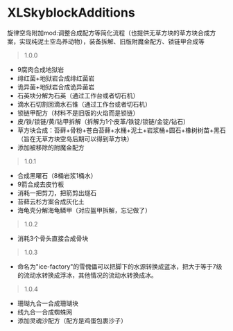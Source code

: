 # XLSkyblockAdditions
旋律空岛附加mod:调整合成配方等简化流程（也提供无草方块的草方块合成方案，实现纯泥土空岛养动物），装备拆解、旧版附魔金配方、锁链甲合成等

> 1.0.0
- 9腐肉合成地狱岩
- 绯红菌+地狱岩合成绯红菌岩
- 诡异菌+地狱岩合成诡异菌岩
- 石英块分解为石英（通过工作台或者切石机）
- 滴水石切割回滴水石锥（通过工作台或者切石机）
- 锁链甲配方（材料不是旧版的火焰而是锁链）
- 皮/铁/锁链/黄/钻甲拆解（拆解为1个皮革/铁锭/锁链/金锭/钻石）
- 草方块合成：苔藓+骨粉+苍白苔藓+水桶+泥土+岩浆桶+圆石+橡树树苗+黑石（旨在无草方块空岛后期可以得到草方块）
- 添加被移除的附魔金配方
> 1.0.1
- 合成黑曜石（8桶岩浆1桶水）
- 9箭合成去皮竹板
- 消耗一把剪刀，把箭剪出燧石
- 苔藓云杉方案合成灰化土
- 海龟壳分解海龟鳞甲（对应盔甲拆解，忘记做了）
> 1.0.2
- 消耗3个骨头直接合成骨块
> 1.0.3
- 命名为"ice-factory"的雪傀儡可以把脚下的水源转换成蓝冰，把大于等于7级的流动水转换成浮冰，其他情况的流动水转换成冰。
> 1.0.4
- 珊瑚九合一合成珊瑚块
- 线九合一合成蜘蛛网
- 添加灵魂沙配方（配方是鸡蛋包裹沙子）
